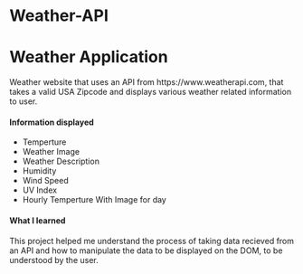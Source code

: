 # Weather-API
<h1>Weather Application</h1>

<p>Weather website that uses an API from https://www.weatherapi.com, that takes a valid USA Zipcode and displays various weather related information to user.</p>

<h4>Information displayed</h4>

<ul>
<li>Temperture</li>
<li>Weather Image</li>
<li>Weather Description</li>
<li>Humidity</li>
<li>Wind Speed</li>
<li>UV Index</li>
<li>Hourly Temperture With Image for day</li>
</ul>
  
<h4>What I learned</h4>

<p>This project helped me understand the process of taking data recieved from an API and how to manipulate the data to be displayed on the DOM, to be understood by the user.</p>
